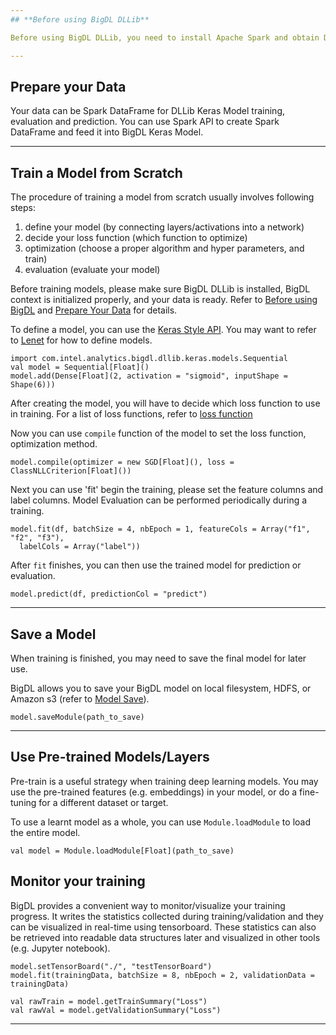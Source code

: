 ```yaml
---
## **Before using BigDL DLLib**

Before using BigDL DLLib, you need to install Apache Spark and obtain DLLib libraries. Then in your program, you need to ensure the SparkContext is created successfully and initialize BigDL engine before calling BigDL APIs. Navigate to [DLLib](dllib.md) for details about how to install BigDL DLLib and how to use DLLib to build deep learning application on Spark.

---
```


## **Prepare your Data**

Your data can be Spark DataFrame for DLLib Keras Model training, evaluation and prediction. You can use Spark API to create Spark DataFrame and feed it into BigDL Keras Model.

---

## **Train a Model from Scratch**

The procedure of training a model from scratch usually involves following steps:

1. define your model (by connecting layers/activations into a network)
2. decide your loss function (which function to optimize)
3. optimization (choose a proper algorithm and hyper parameters, and train)
4. evaluation (evaluate your model) 

Before training models, please make sure BigDL DLLib is installed, BigDL context is initialized properly, and your data is ready. Refer to [Before using BigDL](#before-using-bigdl) and [Prepare Your Data](#prepare-your-data) for details.

To define a model, you can use the [Keras Style API](https://github.com/intel-analytics/BigDL/tree/branch-2.0/scala/dllib/src/main/scala/com/intel/analytics/bigdl/dllib/keras). You may want to refer to [Lenet](https://github.com/intel-analytics/BigDL/blob/branch-2.0/scala/dllib/src/main/scala/com/intel/analytics/bigdl/dllib/models/lenet/LeNet5.scala#L59) for how to define models.
```
import com.intel.analytics.bigdl.dllib.keras.models.Sequential
val model = Sequential[Float]()
model.add(Dense[Float](2, activation = "sigmoid", inputShape = Shape(6)))
```

After creating the model, you will have to decide which loss function to use in training. For a list of loss functions, refer to [loss function](https://github.com/intel-analytics/BigDL/tree/branch-2.0/scala/dllib/src/main/scala/com/intel/analytics/bigdl/dllib/keras/objectives)

Now you can use `compile` function of the model to set the loss function, optimization method.
```
model.compile(optimizer = new SGD[Float](), loss = ClassNLLCriterion[Float]())
```

Next you can use 'fit' begin the training, please set the feature columns and label columns. Model Evaluation can be performed periodically during a training.
```
model.fit(df, batchSize = 4, nbEpoch = 1, featureCols = Array("f1", "f2", "f3"),
  labelCols = Array("label"))
```

After `fit` finishes, you can then use the trained model for prediction or evaluation.
```
model.predict(df, predictionCol = "predict")
```

---

## **Save a Model**

When training is finished, you may need to save the final model for later use. 

BigDL allows you to save your BigDL model on local filesystem, HDFS, or Amazon s3 (refer to [Model Save](APIGuide/Module.md#model-save)). 
```
model.saveModule(path_to_save)
```
---

## **Use Pre-trained Models/Layers**

Pre-train is a useful strategy when training deep learning models. You may use the pre-trained features (e.g. embeddings) in your model, or do a fine-tuning for a different dataset or target.

To use a learnt model as a whole, you can use `Module.loadModule` to load the entire model.

```
val model = Module.loadModule[Float](path_to_save)
```

## **Monitor your training**


BigDL provides a convenient way to monitor/visualize your training progress. It writes the statistics collected during training/validation and they can be visualized in real-time using tensorboard. These statistics can also be retrieved into readable data structures later and visualized in other tools (e.g. Jupyter notebook).
```
model.setTensorBoard("./", "testTensorBoard")
model.fit(trainingData, batchSize = 8, nbEpoch = 2, validationData = trainingData)

val rawTrain = model.getTrainSummary("Loss")
val rawVal = model.getValidationSummary("Loss")
```
---
